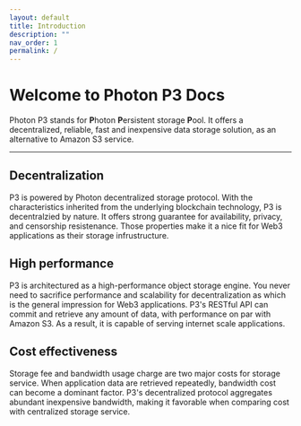 ```yaml
---
layout: default
title: Introduction
description: ""
nav_order: 1
permalink: /
---
```


# Welcome to Photon P3 Docs

Photon P3 stands for **P**hoton **P**ersistent storage **P**ool. It offers a decentralized, reliable, fast and inexpensive data storage solution, as an alternative to Amazon S3 service.

---

## Decentralization

P3 is powered by Photon decentralized storage protocol. With the characteristics inherited from the underlying blockchain technology, P3 is decentralzied by nature. It offers strong guarantee for availability, privacy, and censorship resistenance. Those properties make it a nice fit for Web3 applications as their storage infrustructure.

## High performance

P3 is architectured as a high-performance object storage engine. You never need to sacrifice performance and scalability for decentralization as which is the general impression for Web3 applications. P3's RESTful API can commit and retrieve any amount of data, with performance on par with Amazon S3. As a result, it is capable of serving internet scale applications.

## Cost effectiveness

Storage fee and bandwidth usage charge are two major costs for storage service. When application data are retrieved repeatedly, bandwidth cost can become a dominant factor. P3's decentralized protocol aggregates abundant inexpensive bandwidth, making it favorable when comparing cost with centralized storage service.



